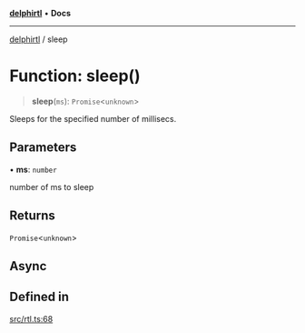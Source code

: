 [**delphirtl**](../README.md) • **Docs**

***

[delphirtl](../globals.md) / sleep

# Function: sleep()

> **sleep**(`ms`): `Promise`\<`unknown`\>

Sleeps for the specified number of millisecs.

## Parameters

• **ms**: `number`

number of ms to sleep

## Returns

`Promise`\<`unknown`\>

## Async

## Defined in

[src/rtl.ts:68](https://github.com/chuacw/delphirtl/blob/4a0b8e9df693eb3c199a989bcb1a2158edc9e81e/src/rtl.ts#L68)
